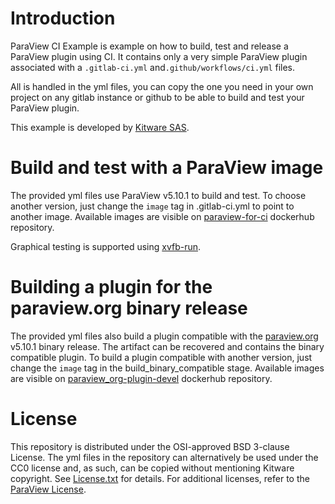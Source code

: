 Introduction
============
ParaView CI Example is example on how to build, test and release a ParaView plugin using CI.
It contains only a very simple ParaView plugin associated with a `.gitlab-ci.yml` and`.github/workflows/ci.yml` files.

All is handled in the yml files, you can copy the one you need in your own project
on any gitlab instance or github to be able to build and test your ParaView plugin.

This example is developed by [Kitware SAS][].

[Kitware SAS]: https://www.kitware.eu

Build and test with a ParaView image
====================================
The provided yml files use ParaView v5.10.1 to build and test.
To choose another version, just change the `image` tag in .gitlab-ci.yml to point to another image.
Available images are visible on [paraview-for-ci][] dockerhub repository.

Graphical testing is supported using [xvfb-run][].

[paraview-for-ci]: https://hub.docker.com/r/kitware/paraview-for-ci
[xvfb-run]: https://en.wikipedia.org/wiki/Xvfb

Building a plugin for the paraview.org binary release
=====================================================
The provided yml files also build a plugin compatible with the [paraview.org][] v5.10.1 binary release.
The artifact can be recovered and contains the binary compatible plugin.
To build a plugin compatible with another version, just change the `image` tag in the build_binary_compatible stage.
Available images are visible on [paraview_org-plugin-devel][] dockerhub repository.

[paraview_org-plugin-devel]: https://hub.docker.com/r/kitware/paraview_org-plugin-devel/tags
[paraview.org]: https://paraview.org/download

License
=======

This repository is distributed under the OSI-approved BSD 3-clause License.
The yml files in the repository can alternatively be used under the CC0 license
and, as such, can be copied without mentioning Kitware copyright.
See [License.txt][] for details. For additional licenses, refer to the
[ParaView License][].

[License.txt]: License.txt
[ParaView License]: http://www.paraview.org/paraview-license/
